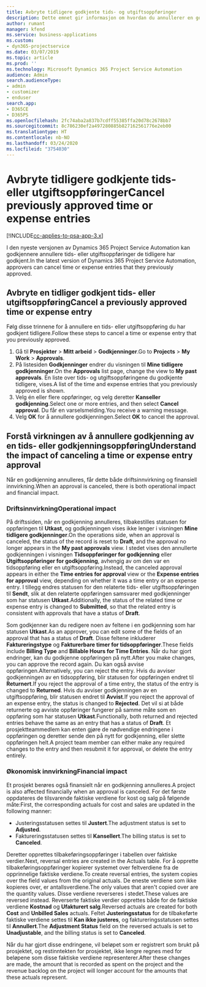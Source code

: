 ```yaml
---
title: Avbryte tidligere godkjente tids- og utgiftsoppføringer
description: Dette emnet gir informasjon om hvordan du annullerer en godkjent prosjekttid og en utgiftstransaksjon.
author: rumant
manager: kfend
ms.service: business-applications
ms.custom:
- dyn365-projectservice
ms.date: 03/07/2019
ms.topic: article
ms.prod: ''
ms.technology: Microsoft Dynamics 365 Project Service Automation
audience: Admin
search.audienceType:
- admin
- customizer
- enduser
search.app:
- D365CE
- D365PS
ms.openlocfilehash: 2fc74aba2a837b7cdff55385ffa20d78c2678bb7
ms.sourcegitcommit: 8c786230ef2a497280885b827162561776e2eb00
ms.translationtype: HT
ms.contentlocale: nb-NO
ms.lasthandoff: 03/24/2020
ms.locfileid: "3754030"
---
```

# <a name="cancel-previously-approved-time-or-expense-entries"></a><span data-ttu-id="c189b-103">Avbryte tidligere godkjente tids- eller utgiftsoppføringer</span><span class="sxs-lookup"><span data-stu-id="c189b-103">Cancel previously approved time or expense entries</span></span>

[!INCLUDE[cc-applies-to-psa-app-3.x](../includes/cc-applies-to-psa-app-3x.md)]

<span data-ttu-id="c189b-104">I den nyeste versjonen av Dynamics 365 Project Service Automation kan godkjennere annullere tids- eller utgiftsoppføringer de tidligere har godkjent.</span><span class="sxs-lookup"><span data-stu-id="c189b-104">In the latest version of Dynamics 365 Project Service Automation, approvers can cancel time or expense entries that they previously approved.</span></span>

## <a name="cancel-a-previously-approved-time-or-expense-entry"></a><span data-ttu-id="c189b-105">Avbryte en tidliger godkjent tids- eller utgiftsoppføring</span><span class="sxs-lookup"><span data-stu-id="c189b-105">Cancel a previously approved time or expense entry</span></span>

<span data-ttu-id="c189b-106">Følg disse trinnene for å annullere en tids- eller utgiftsoppføring du har godkjent tidligere.</span><span class="sxs-lookup"><span data-stu-id="c189b-106">Follow these steps to cancel a time or expense entry that you previously approved.</span></span>

1. <span data-ttu-id="c189b-107">Gå til **Prosjekter** \> **Mitt arbeid** \> **Godkjenninger**.</span><span class="sxs-lookup"><span data-stu-id="c189b-107">Go to **Projects** \> **My Work** \> **Approvals**.</span></span>
2. <span data-ttu-id="c189b-108">På listesiden **Godkjenninger** endrer du visningen til **Mine tidligere godkjenninger**.</span><span class="sxs-lookup"><span data-stu-id="c189b-108">On the **Approvals** list page, change the view to **My past approvals**.</span></span> <span data-ttu-id="c189b-109">En liste over tids- og utgiftsoppføringene du godkjente tidligere, vises.</span><span class="sxs-lookup"><span data-stu-id="c189b-109">A list of the time and expense entries that you previously approved is shown.</span></span>
3. <span data-ttu-id="c189b-110">Velg én eller flere oppføringer, og velg deretter **Kanseller godkjenning**.</span><span class="sxs-lookup"><span data-stu-id="c189b-110">Select one or more entries, and then select **Cancel approval**.</span></span> <span data-ttu-id="c189b-111">Du får en varselsmelding.</span><span class="sxs-lookup"><span data-stu-id="c189b-111">You receive a warning message.</span></span>
4. <span data-ttu-id="c189b-112">Velg **OK** for å annullere godkjenningen.</span><span class="sxs-lookup"><span data-stu-id="c189b-112">Select **OK** to cancel the approval.</span></span>

## <a name="understand-the-impact-of-canceling-a-time-or-expense-entry-approval"></a><span data-ttu-id="c189b-113">Forstå virkningen av å annullere godkjenning av en tids- eller godkjenningsoppføring</span><span class="sxs-lookup"><span data-stu-id="c189b-113">Understand the impact of canceling a time or expense entry approval</span></span>

<span data-ttu-id="c189b-114">Når en godkjenning annulleres, får dette både driftsinnvirkning og finansiell innvirkning.</span><span class="sxs-lookup"><span data-stu-id="c189b-114">When an approval is canceled, there is both operational impact and financial impact.</span></span>

### <a name="operational-impact"></a><span data-ttu-id="c189b-115">Driftsinnvirkning</span><span class="sxs-lookup"><span data-stu-id="c189b-115">Operational impact</span></span>

<span data-ttu-id="c189b-116">På driftssiden, når en godkjenning annulleres, tilbakestilles statusen for oppføringen til **Utkast**, og godkjenningen vises ikke lenger i visningen **Mine tidligere godkjenninger**.</span><span class="sxs-lookup"><span data-stu-id="c189b-116">On the operations side, when an approval is canceled, the status of the record is reset to **Draft**, and the approval no longer appears in the **My past approvals** view.</span></span> <span data-ttu-id="c189b-117">I stedet vises den annullerte godkjenningen i visningen **Tidsoppføringer for godkjenning** eller **Utgiftsoppføringer for godkjenning**, avhengig av om den var en tidsoppføring eller en utgiftsoppføring.</span><span class="sxs-lookup"><span data-stu-id="c189b-117">Instead, the canceled approval appears in either the **Time entries for approval** view or the **Expense entries for approval** view, depending on whether it was a time entry or an expense entry.</span></span> <span data-ttu-id="c189b-118">I tillegg endres statusen for den relaterte tids- eller utgiftsoppføringen til **Sendt**, slik at den relaterte oppføringen samsvarer med godkjenninger som har statusen **Utkast**.</span><span class="sxs-lookup"><span data-stu-id="c189b-118">Additionally, the status of the related time or expense entry is changed to **Submitted**, so that the related entry is consistent with approvals that have a status of **Draft**.</span></span>

<span data-ttu-id="c189b-119">Som godkjenner kan du redigere noen av feltene i en godkjenning som har statusen **Utkast**.</span><span class="sxs-lookup"><span data-stu-id="c189b-119">As an approver, you can edit some of the fields of an approval that has a status of **Draft**.</span></span> <span data-ttu-id="c189b-120">Disse feltene inkluderer **Faktureringstype** og **Fakturerbare timer for tidsoppføringer**.</span><span class="sxs-lookup"><span data-stu-id="c189b-120">These fields include **Billing Type** and **Billable Hours for Time Entries**.</span></span> <span data-ttu-id="c189b-121">Når du har gjort endringer, kan du godkjenne oppføringen på nytt.</span><span class="sxs-lookup"><span data-stu-id="c189b-121">After you make changes, you can approve the record again.</span></span> <span data-ttu-id="c189b-122">Du kan også avvise oppføringen.</span><span class="sxs-lookup"><span data-stu-id="c189b-122">Alternatively, you can reject the entry.</span></span> <span data-ttu-id="c189b-123">Hvis du avviser godkjenningen av en tidsoppføring, blir statusen for oppføringen endret til **Returnert**.</span><span class="sxs-lookup"><span data-stu-id="c189b-123">If you reject the approval of a time entry, the status of the entry is changed to **Returned**.</span></span> <span data-ttu-id="c189b-124">Hvis du avviser godkjenningen av en utgiftsoppføring, blir statusen endret til **Avvist**.</span><span class="sxs-lookup"><span data-stu-id="c189b-124">If you reject the approval of an expense entry, the status is changed to **Rejected**.</span></span> <span data-ttu-id="c189b-125">Det vil si at både returnerte og avviste oppføringer fungerer på samme måte som en oppføring som har statusen **Utkast**.</span><span class="sxs-lookup"><span data-stu-id="c189b-125">Functionally, both returned and rejected entries behave the same as an entry that has a status of **Draft**.</span></span> <span data-ttu-id="c189b-126">Et prosjektteammedlem kan enten gjøre de nødvendige endringene i oppføringen og deretter sende den på nytt for godkjenning, eller slette oppføringen helt.</span><span class="sxs-lookup"><span data-stu-id="c189b-126">A project team member can either make any required changes to the entry and then resubmit it for approval, or delete the entry entirely.</span></span>

### <a name="financial-impact"></a><span data-ttu-id="c189b-127">Økonomisk innvirkning</span><span class="sxs-lookup"><span data-stu-id="c189b-127">Financial impact</span></span>

<span data-ttu-id="c189b-128">Et prosjekt berøres også finansielt når en godkjenning annulleres.</span><span class="sxs-lookup"><span data-stu-id="c189b-128">A project is also affected financially when an approval is canceled.</span></span> <span data-ttu-id="c189b-129">For det første oppdateres de tilsvarende faktiske verdiene for kost og salg på følgende måte:</span><span class="sxs-lookup"><span data-stu-id="c189b-129">First, the corresponding actuals for cost and sales are updated in the following manner:</span></span>

- <span data-ttu-id="c189b-130">Justeringsstatusen settes til **Justert**.</span><span class="sxs-lookup"><span data-stu-id="c189b-130">The adjustment status is set to **Adjusted**.</span></span>
- <span data-ttu-id="c189b-131">Faktureringsstatusen settes til **Kansellert**.</span><span class="sxs-lookup"><span data-stu-id="c189b-131">The billing status is set to **Canceled**.</span></span>

<span data-ttu-id="c189b-132">Deretter opprettes tilbakeføringsoppføringer i tabellen over faktiske verdier.</span><span class="sxs-lookup"><span data-stu-id="c189b-132">Next, reversal entries are created in the Actuals table.</span></span> <span data-ttu-id="c189b-133">For å opprette tilbakeføringsoppføringer kopierer systemet over feltverdiene fra de opprinnelige faktiske verdiene.</span><span class="sxs-lookup"><span data-stu-id="c189b-133">To create reversal entries, the system copies over the field values from the original actuals.</span></span> <span data-ttu-id="c189b-134">De eneste verdiene som ikke kopieres over, er antallsverdiene.</span><span class="sxs-lookup"><span data-stu-id="c189b-134">The only values that aren't copied over are the quantity values.</span></span> <span data-ttu-id="c189b-135">Disse verdiene reverseres i stedet.</span><span class="sxs-lookup"><span data-stu-id="c189b-135">These values are reversed instead.</span></span> <span data-ttu-id="c189b-136">Reverserte faktiske verdier opprettes både for de faktiske verdiene **Kostnad** og **Ufakturert salg**.</span><span class="sxs-lookup"><span data-stu-id="c189b-136">Reversed actuals are created for both **Cost** and **Unbilled Sales** actuals.</span></span> <span data-ttu-id="c189b-137">Feltet **Justeringsstatus** for de tilbakeførte faktiske verdiene settes til **Kan ikke justeres**, og faktureringsstatusen settes til **Annullert**.</span><span class="sxs-lookup"><span data-stu-id="c189b-137">The **Adjustment Status** field on the reversed actuals is set to **Unadjustable**, and the billing status is set to **Canceled**.</span></span>

<span data-ttu-id="c189b-138">Når du har gjort disse endringene, vil beløpet som er registrert som brukt på prosjektet, og restinntekten for prosjektet, ikke lengre regnes med for beløpene som disse faktiske verdiene representerer.</span><span class="sxs-lookup"><span data-stu-id="c189b-138">After these changes are made, the amount that is recorded as spent on the project and the revenue backlog on the project will longer account for the amounts that these actuals represent.</span></span>
